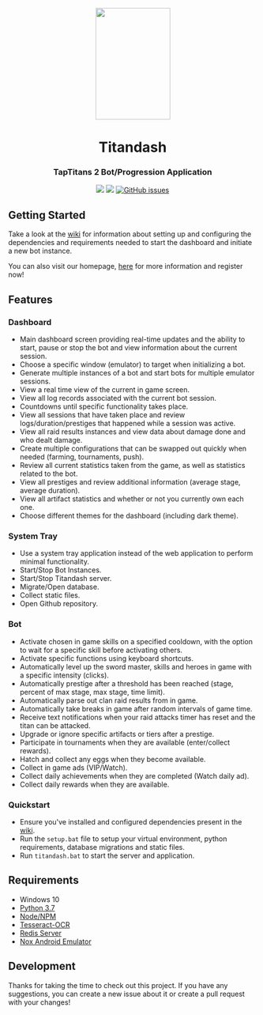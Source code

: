 <p align="center">
  <img height="226px" width="151px" src="https://github.com/becurrie/titandash/blob/master/img/flame.png"/>
</p>
<h1 align="center">Titandash</h1>
<h3 align="center">TapTitans 2 Bot/Progression Application</h3>
<p align="center">
  <img src="https://badge.fury.io/gh/becurrie%2Ftitandash.svg">
  <a href="https://titanda.sh"><img src="https://img.shields.io/badge/site-titanda.sh-lightgrey"></a>
  <a href="https://github.com/becurrie/titandash/issues"><img alt="GitHub issues" src="https://img.shields.io/github/issues/becurrie/titandash"></a>
</p>

## Getting Started
Take a look at the [wiki](https://github.com/becurrie/titandash/wiki) for information about setting up and configuring the dependencies and requirements needed to start the dashboard and initiate a new bot instance.

You can also visit our homepage, [here](https://titanda.sh) for more information and register now!

## Features
### Dashboard
- Main dashboard screen providing real-time updates and the ability to start, pause or stop the bot and view information about the current session.
- Choose a specific window (emulator) to target when initializing a bot.
- Generate multiple instances of a bot and start bots for multiple emulator sessions.
- View a real time view of the current in game screen.
- View all log records associated with the current bot session.
- Countdowns until specific functionality takes place.
- View all sessions that have taken place and review logs/duration/prestiges that happened while a session was active.
- View all raid results instances and view data about damage done and who dealt damage.
- Create multiple configurations that can be swapped out quickly when needed (farming, tournaments, push).
- Review all current statistics taken from the game, as well as statistics related to the bot.
- View all prestiges and review additional information (average stage, average duration).
- View all artifact statistics and whether or not you currently own each one.
- Choose different themes for the dashboard (including dark theme).

### System Tray
- Use a system tray application instead of the web application to perform minimal functionality.
- Start/Stop Bot Instances.
- Start/Stop Titandash server.
- Migrate/Open database.
- Collect static files.
- Open Github repository.

### Bot
- Activate chosen in game skills on a specified cooldown, with the option to wait for a specific skill before activating others.
- Activate specific functions using keyboard shortcuts.
- Automatically level up the sword master, skills and heroes in game with a specific intensity (clicks).
- Automatically prestige after a threshold has been reached (stage, percent of max stage, max stage, time limit).
- Automatically parse out clan raid results from in game.
- Automatically take breaks in game after random intervals of game time.
- Receive text notifications when your raid attacks timer has reset and the titan can be attacked.
- Upgrade or ignore specific artifacts or tiers after a prestige.
- Participate in tournaments when they are available (enter/collect rewards).
- Hatch and collect any eggs when they become available.
- Collect in game ads (VIP/Watch).
- Collect daily achievements when they are completed (Watch daily ad).
- Collect daily rewards when they are available.

### Quickstart
- Ensure you've installed and configured dependencies present in the [wiki](https://github.com/becurrie/titandash/wiki/Dependencies).
- Run the `setup.bat` file to setup your virtual environment, python requirements, database migrations and static files.
- Run `titandash.bat` to start the server and application.

## Requirements
- Windows 10
- [Python 3.7](https://www.python.org/downloads/release/python-370/)
- [Node/NPM](https://nodejs.org/en/)
- [Tesseract-OCR](https://github.com/tesseract-ocr/tesseract)
- [Redis Server](https://redislabs.com/)
- [Nox Android Emulator](https://www.bignox.com/)

## Development
Thanks for taking the time to check out this project. If you have any suggestions, 
you can create a new issue about it or create a pull request with your changes!
